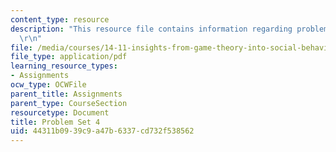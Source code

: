 ```yaml
---
content_type: resource
description: "This resource file contains information regarding problem set 4.\r\n\
  \r\n"
file: /media/courses/14-11-insights-from-game-theory-into-social-behavior-fall-2013/44311b0939c9a47b6337cd732f538562_MIT14_11F13_Prob_Set_4.pdf
file_type: application/pdf
learning_resource_types:
- Assignments
ocw_type: OCWFile
parent_title: Assignments
parent_type: CourseSection
resourcetype: Document
title: Problem Set 4
uid: 44311b09-39c9-a47b-6337-cd732f538562
---
```

